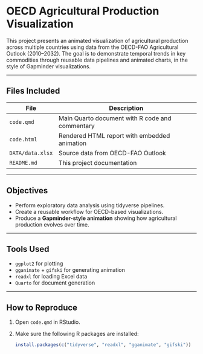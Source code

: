 # OECD Agricultural Production Visualization

This project presents an animated visualization of agricultural production across multiple countries using data from the OECD-FAO Agricultural Outlook (2010–2032). The goal is to demonstrate temporal trends in key commodities through reusable data pipelines and animated charts, in the style of Gapminder visualizations.

---

## Files Included

| File                  | Description                                      |
|-----------------------|--------------------------------------------------|
| `code.qmd`            | Main Quarto document with R code and commentary |
| `code.html`           | Rendered HTML report with embedded animation     |
| `DATA/data.xlsx`      | Source data from OECD-FAO Outlook                |
| `README.md`           | This project documentation                       |

---

## Objectives

- Perform exploratory data analysis using tidyverse pipelines.
- Create a reusable workflow for OECD-based visualizations.
- Produce a **Gapminder-style animation** showing how agricultural production evolves over time.

---

## Tools Used

- `ggplot2` for plotting
- `gganimate` + `gifski` for generating animation
- `readxl` for loading Excel data
- `Quarto` for document generation

---

## How to Reproduce

1. Open `code.qmd` in RStudio.
2. Make sure the following R packages are installed:

   ```r
   install.packages(c("tidyverse", "readxl", "gganimate", "gifski"))
